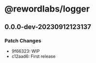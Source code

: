 # @rewordlabs/logger

## 0.0.0-dev-20230912123137

### Patch Changes

- 9f66323: WIP
- c12aad6: First release
